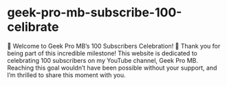 # geek-pro-mb-subscribe-100-celibrate
🎉 Welcome to Geek Pro MB’s 100 Subscribers Celebration! 🎉  Thank you for being part of this incredible milestone! This website is dedicated to celebrating 100 subscribers on my YouTube channel, Geek Pro MB. Reaching this goal wouldn’t have been possible without your support, and I’m thrilled to share this moment with you.
